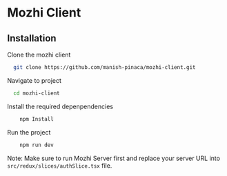 
# Mozhi Client




## Installation

Clone the mozhi client

```bash
  git clone https://github.com/manish-pinaca/mozhi-client.git
```

Navigate to project

```bash
  cd mozhi-client
```
    
Install the required depenpendencies

```bash
    npm Install
```

Run the project

```bash
    npm run dev
```

Note: Make sure to run Mozhi Server first and replace your server URL into `src/redux/slices/authSlice.tsx` file.
